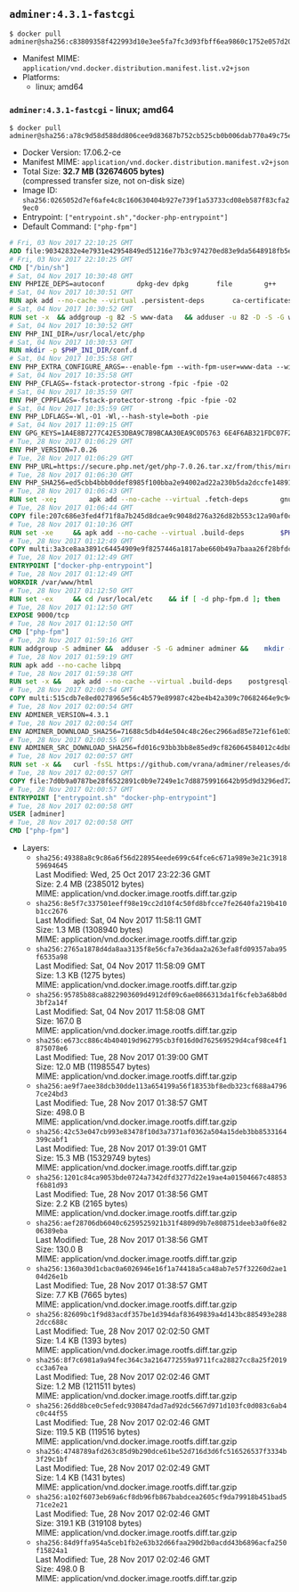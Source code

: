 ## `adminer:4.3.1-fastcgi`

```console
$ docker pull adminer@sha256:c83809358f422993d10e3ee5fa7fc3d93fbff6ea9860c1752e057d20fc4fb001
```

-	Manifest MIME: `application/vnd.docker.distribution.manifest.list.v2+json`
-	Platforms:
	-	linux; amd64

### `adminer:4.3.1-fastcgi` - linux; amd64

```console
$ docker pull adminer@sha256:a78c9d58d588dd806cee9d83687b752cb525cb0b006dab770a49c75e95d34a26
```

-	Docker Version: 17.06.2-ce
-	Manifest MIME: `application/vnd.docker.distribution.manifest.v2+json`
-	Total Size: **32.7 MB (32674605 bytes)**  
	(compressed transfer size, not on-disk size)
-	Image ID: `sha256:0265052d7ef6afe4c8c160630404b927e739f1a53733cd08eb587f83cfa29ec0`
-	Entrypoint: `["entrypoint.sh","docker-php-entrypoint"]`
-	Default Command: `["php-fpm"]`

```dockerfile
# Fri, 03 Nov 2017 22:10:25 GMT
ADD file:90342832e4e7931e42954849ed51216e77b3c974270ed83e9da5648918fb5e66 in / 
# Fri, 03 Nov 2017 22:10:25 GMT
CMD ["/bin/sh"]
# Sat, 04 Nov 2017 10:30:48 GMT
ENV PHPIZE_DEPS=autoconf 		dpkg-dev dpkg 		file 		g++ 		gcc 		libc-dev 		make 		pcre-dev 		pkgconf 		re2c
# Sat, 04 Nov 2017 10:30:51 GMT
RUN apk add --no-cache --virtual .persistent-deps 		ca-certificates 		curl 		tar 		xz 		openssl
# Sat, 04 Nov 2017 10:30:52 GMT
RUN set -x 	&& addgroup -g 82 -S www-data 	&& adduser -u 82 -D -S -G www-data www-data
# Sat, 04 Nov 2017 10:30:52 GMT
ENV PHP_INI_DIR=/usr/local/etc/php
# Sat, 04 Nov 2017 10:30:53 GMT
RUN mkdir -p $PHP_INI_DIR/conf.d
# Sat, 04 Nov 2017 10:35:58 GMT
ENV PHP_EXTRA_CONFIGURE_ARGS=--enable-fpm --with-fpm-user=www-data --with-fpm-group=www-data
# Sat, 04 Nov 2017 10:35:58 GMT
ENV PHP_CFLAGS=-fstack-protector-strong -fpic -fpie -O2
# Sat, 04 Nov 2017 10:35:59 GMT
ENV PHP_CPPFLAGS=-fstack-protector-strong -fpic -fpie -O2
# Sat, 04 Nov 2017 10:35:59 GMT
ENV PHP_LDFLAGS=-Wl,-O1 -Wl,--hash-style=both -pie
# Sat, 04 Nov 2017 11:09:15 GMT
ENV GPG_KEYS=1A4E8B7277C42E53DBA9C7B9BCAA30EA9C0D5763 6E4F6AB321FDC07F2C332E3AC2BF0BC433CFC8B3
# Tue, 28 Nov 2017 01:06:29 GMT
ENV PHP_VERSION=7.0.26
# Tue, 28 Nov 2017 01:06:29 GMT
ENV PHP_URL=https://secure.php.net/get/php-7.0.26.tar.xz/from/this/mirror PHP_ASC_URL=https://secure.php.net/get/php-7.0.26.tar.xz.asc/from/this/mirror
# Tue, 28 Nov 2017 01:06:30 GMT
ENV PHP_SHA256=ed5cbb4bbb0ddef8985f100bba2e94002ad22a230b5da2dccfe148915df5f199 PHP_MD5=
# Tue, 28 Nov 2017 01:06:43 GMT
RUN set -xe; 		apk add --no-cache --virtual .fetch-deps 		gnupg 	; 		mkdir -p /usr/src; 	cd /usr/src; 		wget -O php.tar.xz "$PHP_URL"; 		if [ -n "$PHP_SHA256" ]; then 		echo "$PHP_SHA256 *php.tar.xz" | sha256sum -c -; 	fi; 	if [ -n "$PHP_MD5" ]; then 		echo "$PHP_MD5 *php.tar.xz" | md5sum -c -; 	fi; 		if [ -n "$PHP_ASC_URL" ]; then 		wget -O php.tar.xz.asc "$PHP_ASC_URL"; 		export GNUPGHOME="$(mktemp -d)"; 		for key in $GPG_KEYS; do 			gpg --keyserver ha.pool.sks-keyservers.net --recv-keys "$key"; 		done; 		gpg --batch --verify php.tar.xz.asc php.tar.xz; 		rm -rf "$GNUPGHOME"; 	fi; 		apk del .fetch-deps
# Tue, 28 Nov 2017 01:06:44 GMT
COPY file:207c686e3fed4f71f8a7b245d8dcae9c9048d276a326d82b553c12a90af0c0ca in /usr/local/bin/ 
# Tue, 28 Nov 2017 01:10:36 GMT
RUN set -xe 	&& apk add --no-cache --virtual .build-deps 		$PHPIZE_DEPS 		coreutils 		curl-dev 		libedit-dev 		openssl-dev 		libxml2-dev 		sqlite-dev 		&& export CFLAGS="$PHP_CFLAGS" 		CPPFLAGS="$PHP_CPPFLAGS" 		LDFLAGS="$PHP_LDFLAGS" 	&& docker-php-source extract 	&& cd /usr/src/php 	&& gnuArch="$(dpkg-architecture --query DEB_BUILD_GNU_TYPE)" 	&& ./configure 		--build="$gnuArch" 		--with-config-file-path="$PHP_INI_DIR" 		--with-config-file-scan-dir="$PHP_INI_DIR/conf.d" 				--disable-cgi 				--enable-ftp 		--enable-mbstring 		--enable-mysqlnd 				--with-curl 		--with-libedit 		--with-openssl 		--with-zlib 				--with-pcre-regex=/usr 				$PHP_EXTRA_CONFIGURE_ARGS 	&& make -j "$(nproc)" 	&& make install 	&& { find /usr/local/bin /usr/local/sbin -type f -perm +0111 -exec strip --strip-all '{}' + || true; } 	&& make clean 	&& cd / 	&& docker-php-source delete 		&& runDeps="$( 		scanelf --needed --nobanner --format '%n#p' --recursive /usr/local 			| tr ',' '\n' 			| sort -u 			| awk 'system("[ -e /usr/local/lib/" $1 " ]") == 0 { next } { print "so:" $1 }' 	)" 	&& apk add --no-cache --virtual .php-rundeps $runDeps 		&& apk del .build-deps 		&& pecl update-channels 	&& rm -rf /tmp/pear ~/.pearrc
# Tue, 28 Nov 2017 01:12:49 GMT
COPY multi:3a3ce8aa3891c64454909e9f8257446a1817abe660b49a7baaa26f28bfdc444d in /usr/local/bin/ 
# Tue, 28 Nov 2017 01:12:49 GMT
ENTRYPOINT ["docker-php-entrypoint"]
# Tue, 28 Nov 2017 01:12:49 GMT
WORKDIR /var/www/html
# Tue, 28 Nov 2017 01:12:50 GMT
RUN set -ex 	&& cd /usr/local/etc 	&& if [ -d php-fpm.d ]; then 		sed 's!=NONE/!=!g' php-fpm.conf.default | tee php-fpm.conf > /dev/null; 		cp php-fpm.d/www.conf.default php-fpm.d/www.conf; 	else 		mkdir php-fpm.d; 		cp php-fpm.conf.default php-fpm.d/www.conf; 		{ 			echo '[global]'; 			echo 'include=etc/php-fpm.d/*.conf'; 		} | tee php-fpm.conf; 	fi 	&& { 		echo '[global]'; 		echo 'error_log = /proc/self/fd/2'; 		echo; 		echo '[www]'; 		echo '; if we send this to /proc/self/fd/1, it never appears'; 		echo 'access.log = /proc/self/fd/2'; 		echo; 		echo 'clear_env = no'; 		echo; 		echo '; Ensure worker stdout and stderr are sent to the main error log.'; 		echo 'catch_workers_output = yes'; 	} | tee php-fpm.d/docker.conf 	&& { 		echo '[global]'; 		echo 'daemonize = no'; 		echo; 		echo '[www]'; 		echo 'listen = [::]:9000'; 	} | tee php-fpm.d/zz-docker.conf
# Tue, 28 Nov 2017 01:12:50 GMT
EXPOSE 9000/tcp
# Tue, 28 Nov 2017 01:12:50 GMT
CMD ["php-fpm"]
# Tue, 28 Nov 2017 01:59:16 GMT
RUN addgroup -S adminer &&	adduser -S -G adminer adminer &&	mkdir -p /var/www/html &&	mkdir -p /var/www/html/plugins-enabled &&	chown -R adminer:adminer /var/www/html
# Tue, 28 Nov 2017 01:59:19 GMT
RUN apk add --no-cache libpq
# Tue, 28 Nov 2017 01:59:38 GMT
RUN set -x &&	apk add --no-cache --virtual .build-deps 	postgresql-dev 	sqlite-dev &&	docker-php-ext-install pdo_mysql pdo_pgsql pdo_sqlite &&	apk del .build-deps
# Tue, 28 Nov 2017 02:00:54 GMT
COPY multi:515cdb7e8ed0278965e56c4b579e89987c42be4b42a309c70682464e9c9451c5 in /var/www/html/ 
# Tue, 28 Nov 2017 02:00:54 GMT
ENV ADMINER_VERSION=4.3.1
# Tue, 28 Nov 2017 02:00:54 GMT
ENV ADMINER_DOWNLOAD_SHA256=71688c5db4d4e504c48c26ec2966ad85e721ef61e0377c5505cfb50b026d5491
# Tue, 28 Nov 2017 02:00:55 GMT
ENV ADMINER_SRC_DOWNLOAD_SHA256=fd016c93bb3bb8e85ed9cf826064584012c4db83f30c4948d701250e29a6d953
# Tue, 28 Nov 2017 02:00:57 GMT
RUN set -x &&	curl -fsSL https://github.com/vrana/adminer/releases/download/v$ADMINER_VERSION/adminer-$ADMINER_VERSION-en.php -o adminer.php &&	echo "$ADMINER_DOWNLOAD_SHA256  adminer.php" |sha256sum -c - &&	curl -fsSL https://github.com/vrana/adminer/archive/v$ADMINER_VERSION.tar.gz -o source.tar.gz &&	echo "$ADMINER_SRC_DOWNLOAD_SHA256  source.tar.gz" |sha256sum -c - &&	tar xzf source.tar.gz --strip-components=1 "adminer-$ADMINER_VERSION/designs/" "adminer-$ADMINER_VERSION/plugins/" &&	rm source.tar.gz
# Tue, 28 Nov 2017 02:00:57 GMT
COPY file:7d0b9a0787be28f6522891c0b9e7249e1c7d88759916642b95d9d3296ed72be5 in /usr/local/bin/ 
# Tue, 28 Nov 2017 02:00:57 GMT
ENTRYPOINT ["entrypoint.sh" "docker-php-entrypoint"]
# Tue, 28 Nov 2017 02:00:58 GMT
USER [adminer]
# Tue, 28 Nov 2017 02:00:58 GMT
CMD ["php-fpm"]
```

-	Layers:
	-	`sha256:49388a8c9c86a6f56d228954eede699c64fce6c671a989e3e21c391859694645`  
		Last Modified: Wed, 25 Oct 2017 23:22:36 GMT  
		Size: 2.4 MB (2385012 bytes)  
		MIME: application/vnd.docker.image.rootfs.diff.tar.gzip
	-	`sha256:8e5f7c337501eeff98e19cc2d10f4c50fd8bfcce7fe2640fa219b410b1cc2676`  
		Last Modified: Sat, 04 Nov 2017 11:58:11 GMT  
		Size: 1.3 MB (1308940 bytes)  
		MIME: application/vnd.docker.image.rootfs.diff.tar.gzip
	-	`sha256:2765a1878d4da8aa3135f8e56cfa7e36daa2a263efa8fd09357aba95f6535a98`  
		Last Modified: Sat, 04 Nov 2017 11:58:09 GMT  
		Size: 1.3 KB (1275 bytes)  
		MIME: application/vnd.docker.image.rootfs.diff.tar.gzip
	-	`sha256:95785b88ca8822903609d4912df09c6ae0866313da1f6cfeb3a68b0d3bf2a14f`  
		Last Modified: Sat, 04 Nov 2017 11:58:08 GMT  
		Size: 167.0 B  
		MIME: application/vnd.docker.image.rootfs.diff.tar.gzip
	-	`sha256:e673cc886c4b404019d962795cb3f016d0d762569529d4caf98ce4f1875078e6`  
		Last Modified: Tue, 28 Nov 2017 01:39:00 GMT  
		Size: 12.0 MB (11985547 bytes)  
		MIME: application/vnd.docker.image.rootfs.diff.tar.gzip
	-	`sha256:ae9f7aee38dcb30dde113a654199a56f18353bf8edb323cf688a47967ce24bd3`  
		Last Modified: Tue, 28 Nov 2017 01:38:57 GMT  
		Size: 498.0 B  
		MIME: application/vnd.docker.image.rootfs.diff.tar.gzip
	-	`sha256:42c53e047cb993e83478f10d3a7371af0362a504a15deb3bb8533164399cabf1`  
		Last Modified: Tue, 28 Nov 2017 01:39:01 GMT  
		Size: 15.3 MB (15329749 bytes)  
		MIME: application/vnd.docker.image.rootfs.diff.tar.gzip
	-	`sha256:1201c84ca9053bde0724a7342dfd3277d22e19ae4a01504667c48853f6b81d93`  
		Last Modified: Tue, 28 Nov 2017 01:38:56 GMT  
		Size: 2.2 KB (2165 bytes)  
		MIME: application/vnd.docker.image.rootfs.diff.tar.gzip
	-	`sha256:aef28706db6040c6259525921b31f4809d9b7e808751deeb3a0f6e8206389eba`  
		Last Modified: Tue, 28 Nov 2017 01:38:56 GMT  
		Size: 130.0 B  
		MIME: application/vnd.docker.image.rootfs.diff.tar.gzip
	-	`sha256:1360a30d1cbac0a6026946e16f1a74418a5ca48ab7e57f32260d2ae104d26e1b`  
		Last Modified: Tue, 28 Nov 2017 01:38:57 GMT  
		Size: 7.7 KB (7665 bytes)  
		MIME: application/vnd.docker.image.rootfs.diff.tar.gzip
	-	`sha256:82609bc1f9d83acdf357be1d394daf83649839a4d143bc885493e2882dcc688c`  
		Last Modified: Tue, 28 Nov 2017 02:02:50 GMT  
		Size: 1.4 KB (1393 bytes)  
		MIME: application/vnd.docker.image.rootfs.diff.tar.gzip
	-	`sha256:8f7c6981a9a94fec364c3a2164772559a9711fca28827cc8a25f2019cc3a67ea`  
		Last Modified: Tue, 28 Nov 2017 02:02:46 GMT  
		Size: 1.2 MB (1211511 bytes)  
		MIME: application/vnd.docker.image.rootfs.diff.tar.gzip
	-	`sha256:26dd8bce0c5efedc930847dad7ad92dc5667d971d103fc0d083c6ab4c0c44f55`  
		Last Modified: Tue, 28 Nov 2017 02:02:46 GMT  
		Size: 119.5 KB (119516 bytes)  
		MIME: application/vnd.docker.image.rootfs.diff.tar.gzip
	-	`sha256:4748789afd263c85d9b290dce61be52d716d3d6fc516526537f3334b3f29c1bf`  
		Last Modified: Tue, 28 Nov 2017 02:02:49 GMT  
		Size: 1.4 KB (1431 bytes)  
		MIME: application/vnd.docker.image.rootfs.diff.tar.gzip
	-	`sha256:a102f6073eb69a6cf8db96fb867babdcea2605cf9da79918b451bad571ce2e21`  
		Last Modified: Tue, 28 Nov 2017 02:02:46 GMT  
		Size: 319.1 KB (319108 bytes)  
		MIME: application/vnd.docker.image.rootfs.diff.tar.gzip
	-	`sha256:84d9ffa954a5ceb1fb2e63b32d66faa290d2b0acdd43b6896acfa250f15824a1`  
		Last Modified: Tue, 28 Nov 2017 02:02:46 GMT  
		Size: 498.0 B  
		MIME: application/vnd.docker.image.rootfs.diff.tar.gzip
